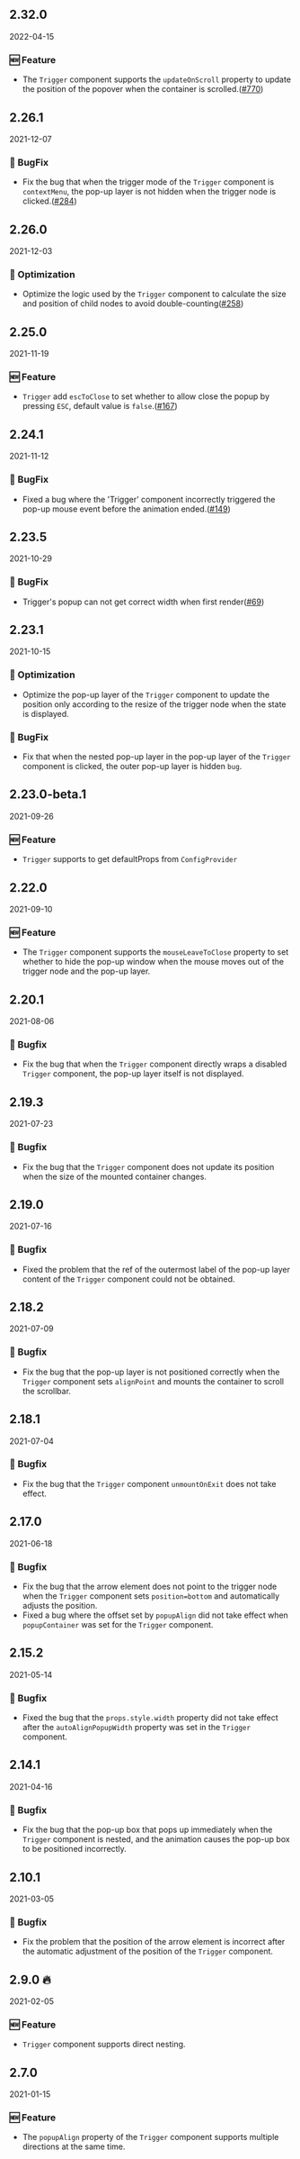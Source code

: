 ## 2.32.0

2022-04-15

### 🆕 Feature

- The `Trigger` component supports the `updateOnScroll` property to update the position of the popover when the container is scrolled.([#770](https://github.com/arco-design/arco-design/pull/770))

## 2.26.1

2021-12-07

### 🐛 BugFix

- Fix the bug that when the trigger mode of the `Trigger` component is `contextMenu`, the pop-up layer is not hidden when the trigger node is clicked.([#284](https://github.com/arco-design/arco-design/pull/284))

## 2.26.0

2021-12-03

### 💎 Optimization

- Optimize the logic used by the `Trigger` component to calculate the size and position of child nodes to avoid double-counting([#258](https://github.com/arco-design/arco-design/pull/258))

## 2.25.0

2021-11-19

### 🆕 Feature

- `Trigger` add `escToClose` to set whether to allow close the popup by pressing `ESC`, default value is `false`.([#167](https://github.com/arco-design/arco-design/pull/167))

## 2.24.1

2021-11-12

### 🐛 BugFix

- Fixed a bug where the 'Trigger' component incorrectly triggered the pop-up mouse event before the animation ended.([#149](https://github.com/arco-design/arco-design/pull/149))

## 2.23.5

2021-10-29

### 🐛 BugFix

- Trigger's popup can not get correct width when first render([#69](https://github.com/arco-design/arco-design/pull/69))

## 2.23.1

2021-10-15

### 💎 Optimization

- Optimize the pop-up layer of the `Trigger` component to update the position only according to the resize of the trigger node when the state is displayed.

### 🐛 BugFix

- Fix that when the nested pop-up layer in the pop-up layer of the `Trigger` component is clicked, the outer pop-up layer is hidden `bug`.

## 2.23.0-beta.1

2021-09-26

### 🆕 Feature

- `Trigger` supports to get defaultProps from `ConfigProvider`

## 2.22.0

2021-09-10

### 🆕 Feature

- The `Trigger` component supports the `mouseLeaveToClose` property to set whether to hide the pop-up window when the mouse moves out of the trigger node and the pop-up layer.

## 2.20.1

2021-08-06

### 🐛 Bugfix

- Fix the bug that when the `Trigger` component directly wraps a disabled `Trigger` component, the pop-up layer itself is not displayed.

## 2.19.3

2021-07-23

### 🐛 Bugfix

- Fix the bug that the `Trigger` component does not update its position when the size of the mounted container changes.

## 2.19.0

2021-07-16

### 🐛 Bugfix

- Fixed the problem that the ref of the outermost label of the pop-up layer content of the `Trigger` component could not be obtained.

## 2.18.2

2021-07-09

### 🐛 Bugfix

- Fix the bug that the pop-up layer is not positioned correctly when the `Trigger` component sets `alignPoint` and mounts the container to scroll the scrollbar.

## 2.18.1

2021-07-04

### 🐛 Bugfix

- Fix the bug that the `Trigger` component `unmountOnExit` does not take effect.

## 2.17.0

2021-06-18

### 🐛 Bugfix

- Fix the bug that the arrow element does not point to the trigger node when the `Trigger` component sets `position=bottom` and automatically adjusts the position.
- Fixed a bug where the offset set by `popupAlign` did not take effect when `popupContainer` was set for the `Trigger` component.

## 2.15.2

2021-05-14

### 🐛 Bugfix

- Fixed the bug that the `props.style.width` property did not take effect after the `autoAlignPopupWidth` property was set in the `Trigger` component.



## 2.14.1

2021-04-16

### 🐛 Bugfix

- Fix the bug that the pop-up box that pops up immediately when the `Trigger` component is nested, and the animation causes the pop-up box to be positioned incorrectly.

## 2.10.1

2021-03-05

### 🐛 Bugfix

- Fix the problem that the position of the arrow element is incorrect after the automatic adjustment of the position of the `Trigger` component.

## 2.9.0 🔥

2021-02-05

### 🆕 Feature

- `Trigger` component supports direct nesting.

## 2.7.0

2021-01-15

### 🆕 Feature

- The `popupAlign` property of the `Trigger` component supports multiple directions at the same time.


